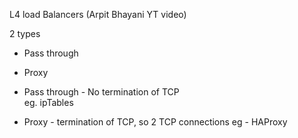 L4 load Balancers (Arpit Bhayani YT video)

2 types
- Pass through
- Proxy


- Pass through - No termination of TCP  
        eg. ipTables

- Proxy - termination of TCP, so 2  TCP connections
       eg - HAProxy

